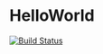# HelloWorld

[![Build Status](https://travis-ci.org/JohannesHelmes/HelloWorld.jl.svg?branch=master)](https://travis-ci.org/JohannesHelmes/HelloWorld.jl)
